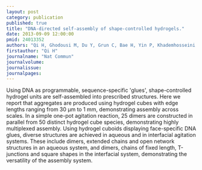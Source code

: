 ```yaml
---
layout: post
category: publication
published: true
title: "DNA-directed self-assembly of shape-controlled hydrogels."
date: 2013-09-09 12:00:00
pmid: 24013352
authors: "Qi H, Ghodousi M, Du Y, Grun C, Bae H, Yin P, Khademhosseini A"
firstauthor: "Qi H"
journalname: "Nat Commun"
journalvolume:
journalissue:
journalpages:
---
```


Using DNA as programmable, sequence-specific 'glues', shape-controlled hydrogel units are self-assembled into prescribed structures. Here we report that aggregates are produced using hydrogel cubes with edge lengths ranging from 30 μm to 1 mm, demonstrating assembly across scales. In a simple one-pot agitation reaction, 25 dimers are constructed in parallel from 50 distinct hydrogel cube species, demonstrating highly multiplexed assembly. Using hydrogel cuboids displaying face-specific DNA glues, diverse structures are achieved in aqueous and in interfacial agitation systems. These include dimers, extended chains and open network structures in an aqueous system, and dimers, chains of fixed length, T-junctions and square shapes in the interfacial system, demonstrating the versatility of the assembly system.

